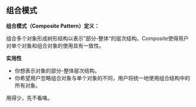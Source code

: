 ## 组合模式

**组合模式（Composite Pattern）定义：**

组合多个对象形成树形结构以表示”部分-整体“的层次结构。Composite使得用户对单个对象和组合对象的使用具有一致性。

**实用性**

- 你想表示对象的部分-整体层次结构。
- 你希望用户忽略组合对象与单个对象的不同，用户将统一地使用组合结构中的所有对象。 

用得少，先不看咯。